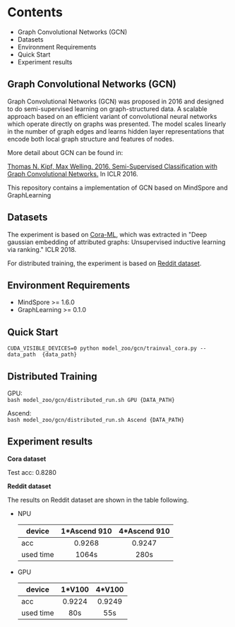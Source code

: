 # Contents

- Graph Convolutional Networks (GCN)
- Datasets
- Environment Requirements
- Quick Start
- Experiment results

## Graph Convolutional Networks (GCN)

Graph Convolutional Networks (GCN) was proposed in 2016 and designed to do semi-supervised learning on graph-structured data. A scalable approach based on an efficient variant of convolutional neural networks which operate directly on graphs was presented. The model scales linearly in the number of graph edges and learns hidden layer representations that encode both local graph structure and features of nodes.

More detail about GCN can be found in:

[Thomas N. Kipf, Max Welling. 2016. Semi-Supervised Classification with Graph Convolutional Networks.](https://arxiv.org/pdf/1609.02907.pdf) In ICLR 2016.

This repository contains a implementation of GCN based on MindSpore and GraphLearning

## Datasets

The experiment is based on [Cora-ML](https://github.com/kimiyoung/planetoid), which was extracted in "Deep gaussian embedding of attributed graphs: Unsupervised inductive learning via ranking." ICLR 2018.

For distributed training, the experiment is based on [Reddit dataset](https://data.dgl.ai/dataset/reddit.zip).

## Environment Requirements

- MindSpore >= 1.6.0
- GraphLearning >= 0.1.0

## Quick Start

`CUDA_VISIBLE_DEVICES=0 python model_zoo/gcn/trainval_cora.py --data_path  {data_path}`

## Distributed Training

GPU:\
`bash model_zoo/gcn/distributed_run.sh GPU {DATA_PATH}`

Ascend:\
`bash model_zoo/gcn/distributed_run.sh Ascend {DATA_PATH}`

## Experiment results

**Cora dataset**

Test acc: 0.8280

**Reddit dataset**

The results on Reddit dataset are shown in the table following.

- NPU

  | device    |   1*Ascend 910     | 4*Ascend 910 |
  | --------- | :----------------: | :----------: |
  | acc       |       0.9268       |      0.9247  |
  | used time |       1064s        |     280s     |

- GPU

  | device | 1*V100 | 4*V100 |
  | --------- | :----------------: |  :----------: |
  | acc       |       0.9224       | 0.9249 |
  | used time |       80s       |  55s |